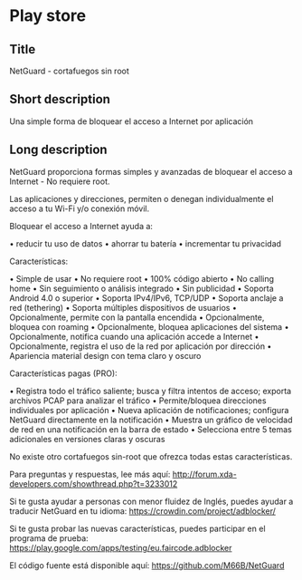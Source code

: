 Play store
==========

Title
-----
NetGuard - cortafuegos sin root


Short description
-----------------
Una simple forma de bloquear el acceso a Internet por aplicación


Long description
----------------
NetGuard proporciona formas simples y avanzadas de bloquear el acceso a Internet - No requiere root.

Las aplicaciones y direcciones, permiten o denegan individualmente el acceso a tu Wi-Fi y/o conexión móvil.

Bloquear el acceso a Internet ayuda a:

&bull; reducir tu uso de datos
&bull; ahorrar tu batería
&bull; incrementar tu privacidad

Características:

&bull; Simple de usar
&bull; No requiere root
&bull; 100% código abierto
&bull; No calling home
&bull; Sin seguimiento o análisis integrado
&bull; Sin publicidad
&bull; Soporta Android 4.0 o superior
&bull; Soporta IPv4/IPv6, TCP/UDP
&bull; Soporta anclaje a red (tethering)
&bull; Soporta múltiples dispositivos de usuarios
&bull; Opcionalmente, permite con la pantalla encendida
&bull; Opcionalmente, bloquea con roaming
&bull; Opcionalmente, bloquea aplicaciones del sistema
&bull; Opcionalmente, notifica cuando una aplicación accede a Internet
&bull; Opcionalmente, registra el uso de la red por aplicación por dirección
&bull; Apariencia material design con tema claro y oscuro

Características pagas (PRO):

&bull; Registra todo el tráfico saliente; busca y filtra intentos de acceso; exporta archivos PCAP para analizar el tráfico
&bull; Permite/bloquea direcciones individuales por aplicación
&bull; Nueva aplicación de notificaciones; configura NetGuard directamente en la notificación
&bull; Muestra un gráfico de velocidad de red en una notificación en la barra de estado
&bull; Selecciona entre 5 temas adicionales en versiones claras y oscuras

No existe otro cortafuegos sin-root que ofrezca todas estas características.

Para preguntas y respuestas, lee más aquí: http://forum.xda-developers.com/showthread.php?t=3233012

Si te gusta ayudar a personas con menor fluidez de Inglés, puedes ayudar a traducir NetGuard en tu idioma: https://crowdin.com/project/adblocker/

Si te gusta probar las nuevas características, puedes participar en el programa de prueba: https://play.google.com/apps/testing/eu.faircode.adblocker

El código fuente está disponible aquí: https://github.com/M66B/NetGuard
